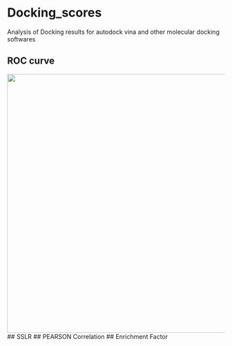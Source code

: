 # Docking_scores
Analysis of Docking results for autodock vina and other molecular docking softwares
## ROC curve 
<img src="https://https://github.com/amir1715/Docking_scores" width="600">
## SSLR 
## PEARSON Correlation
## Enrichment Factor
